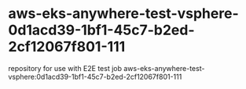 # aws-eks-anywhere-test-vsphere-0d1acd39-1bf1-45c7-b2ed-2cf12067f801-111
repository for use with E2E test job aws-eks-anywhere-test-vsphere:0d1acd39-1bf1-45c7-b2ed-2cf12067f801-111
